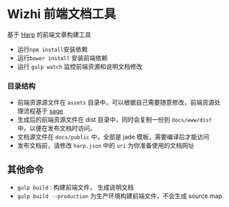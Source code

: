 Wizhi 前端文档工具
===

基于 [Harp](http://harpjs.com/) 的前端文章构建工具

- 运行`npm install`安装依赖
- 运行`bower install` 安装前端依赖
- 运行 `gulp watch` 监控前端资源和说明文档修改

### 目录结构

- 前端资源源文件在 `assets` 目录中，可以根据自己需要随意修改，前端资源处理流程基于 [sage](https://github.com/roots/sage)
- 生成后的前端资源文件在 dist 目录中，同时会复制一份到 `docs/www/dist` 中，以便在发布文档时访问。
- 文档源文件在 `docs/public` 中，全部是 jade 模板，需要编译后才能访问
- 发布文档前，请修改 `harp.json` 中的 `uri` 为你准备使用的文档网址


其他命令
---------------

- `gulp build` : 构建前端文件， 生成说明文档
- `gulp build --production` 为生产环境构建前端文件，不会生成 source map


